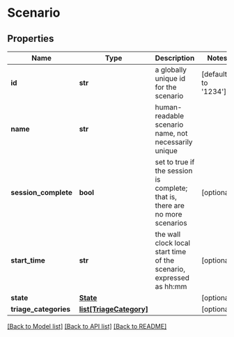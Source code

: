 # Scenario

## Properties
Name | Type | Description | Notes
------------ | ------------- | ------------- | -------------
**id** | **str** | a globally unique id for the scenario | [default to '1234']
**name** | **str** | human-readable scenario name, not necessarily unique | 
**session_complete** | **bool** | set to true if the session is complete; that is, there are no more scenarios | [optional] 
**start_time** | **str** | the wall clock local start time of the scenario, expressed as hh:mm | [optional] 
**state** | [**State**](State.md) |  | [optional] 
**triage_categories** | [**list[TriageCategory]**](TriageCategory.md) |  | [optional] 

[[Back to Model list]](../README.md#documentation-for-models) [[Back to API list]](../README.md#documentation-for-api-endpoints) [[Back to README]](../README.md)

